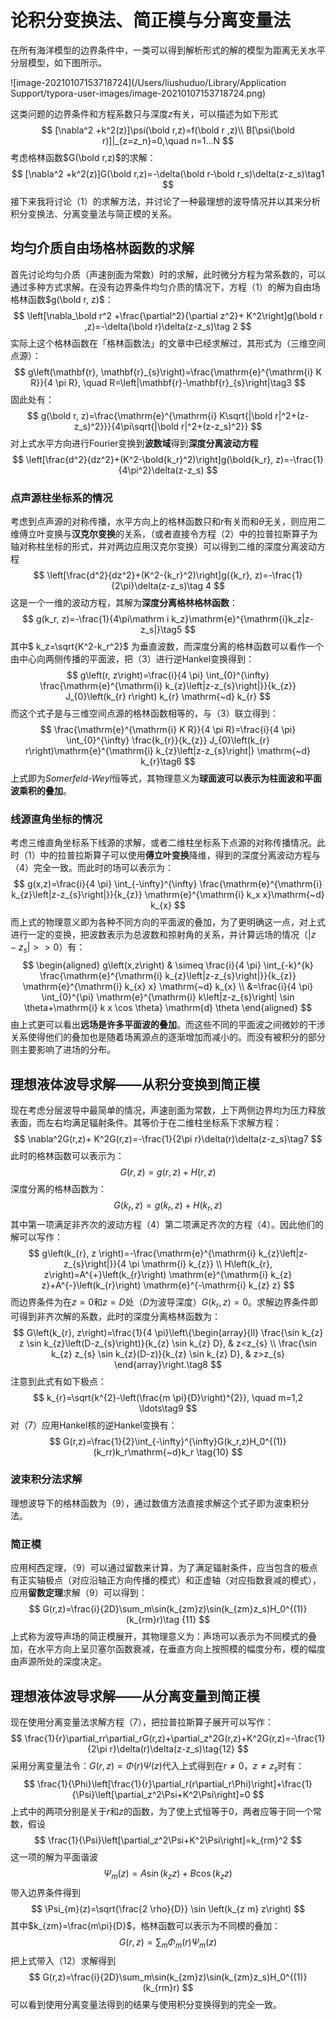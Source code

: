 # 论积分变换法、简正模与分离变量法

在所有海洋模型的边界条件中，一类可以得到解析形式的解的模型为距离无关水平分层模型，如下图所示。

![image-20210107153718724](/Users/liushuduo/Library/Application Support/typora-user-images/image-20210107153718724.png)

这类问题的边界条件和方程系数只与深度$z$有关，可以描述为如下形式
$$
[\nabla^2 +k^2(z)]\psi(\bold r,z)=f(\bold r ,z)\\
B[\psi(\bold r)]|_{z=z_n}=0,\quad n=1...N
$$
考虑格林函数$G(\bold r,z)$的求解：
$$
[\nabla^2 +k^2(z)]G(\bold r,z)=-\delta(\bold r-\bold r_s)\delta(z-z_s)\tag1
$$
接下来我将讨论（1）的求解方法，并讨论了一种最理想的波导情况并以其来分析积分变换法、分离变量法与简正模的关系。

## 均匀介质自由场格林函数的求解

首先讨论均匀介质（声速剖面为常数）时的求解，此时微分方程为常系数的，可以通过多种方式求解。在没有边界条件均匀介质的情况下，方程（1）的解为自由场格林函数$g(\bold r, z)$：
$$
\left[\nabla_\bold r^2 +\frac{\partial^2}{\partial z^2}+ K^2\right]g(\bold r ,z)=-\delta(\bold r)\delta(z-z_s)\tag 2
$$
实际上这个格林函数在「格林函数法」的文章中已经求解过，其形式为（三维空间点源）：
$$
g\left(\mathbf{r}, \mathbf{r}_{s}\right)=\frac{\mathrm{e}^{\mathrm{i} K R}}{4 \pi R}, \quad R=\left|\mathbf{r}-\mathbf{r}_{s}\right|\tag3
$$
固此处有：
$$
g(\bold r, z)=\frac{\mathrm{e}^{\mathrm{i} K\sqrt{|\bold r|^2+(z-z_s)^2}}}{4\pi\sqrt{|\bold r|^2+(z-z_s)^2}}
$$
对上式水平方向进行Fourier变换到**波数域**得到**深度分离波动方程**
$$
\left[\frac{d^2}{dz^2}+(K^2-\bold{k_r}^2)\right]g(\bold{k_r}, z)=-\frac{1}{4\pi^2}\delta(z-z_s)
$$
### 点声源柱坐标系的情况

考虑到点声源的对称传播，水平方向上的格林函数只和$r$有关而和$\theta$无关，则应用二维傅立叶变换与**汉克尔变换**的关系，（或者直接令方程（2）中的拉普拉斯算子为轴对称柱坐标的形式，并对两边应用汉克尔变换）可以得到二维的深度分离波动方程
$$
\left[\frac{d^2}{dz^2}+(K^2-{k_r}^2)\right]g({k_r}, z)=-\frac{1}{2\pi}\delta(z-z_s)\tag 4
$$
这是一个一维的波动方程，其解为**深度分离格林格林函数**：
$$
g(k_r, z)=-\frac{1}{4\pi\mathrm i k_z}\mathrm{e}^{\mathrm{i}k_z|z-z_s|}\tag5
$$
其中$ k_z=\sqrt{K^2-k_r^2}$ 为垂直波数，而深度分离的格林函数可以看作一个由中心向两侧传播的平面波，把（3）进行逆Hankel变换得到：
$$
g\left(r, z\right)=\frac{i}{4 \pi} \int_{0}^{\infty} \frac{\mathrm{e}^{\mathrm{i} k_{z}\left|z-z_{s}\right|}}{k_{z}} J_{0}\left(k_{r} r\right) k_{r} \mathrm{~d} k_{r}
$$
而这个式子是与三维空间点源的格林函数相等的，与（3）联立得到：
$$
\frac{\mathrm{e}^{\mathrm{i} K R}}{4 \pi R}=\frac{i}{4 \pi} \int_{0}^{\infty} \frac{k_{r}}{k_{z}} J_{0}\left(k_{r} r\right)\mathrm{e}^{\mathrm{i} k_{z}\left|z-z_{s}\right|}  \mathrm{~d} k_{r}\tag6
$$
上式即为*Somerfeld-Weyl*恒等式，其物理意义为**球面波可以表示为柱面波和平面波乘积的叠加**。

### 线源直角坐标的情况

考虑三维直角坐标系下线源的求解，或者二维柱坐标系下点源的对称传播情况。此时（1）中的拉普拉斯算子可以使用**傅立叶变换**降维，得到的深度分离波动方程与（4）完全一致。而此时的场可以表示为：
$$
g(x,z)=\frac{i}{4 \pi} \int_{-\infty}^{\infty} \frac{\mathrm{e}^{\mathrm{i} k_{z}\left|z-z_{s}\right|}}{k_{z}} \mathrm{e}^{\mathrm{i} k_x x}\mathrm{~d} k_{x}
$$
而上式的物理意义即为各种不同方向的平面波的叠加，为了更明确这一点，对上式进行一定的变换，把波数表示为总波数和掠射角的关系，并计算远场的情况（$|z-z_s|>>0$）有：
$$
\begin{aligned}
g\left(x,z\right) & \simeq \frac{i}{4 \pi} \int_{-k}^{k} \frac{\mathrm{e}^{\mathrm{i} k_{z}\left|z-z_{s}\right|}}{k_{z}} \mathrm{e}^{\mathrm{i} k_{x} x} \mathrm{~d} k_{x} \\
&=\frac{i}{4 \pi} \int_{0}^{\pi} \mathrm{e}^{\mathrm{i} k\left|z-z_{s}\right| \sin \theta+\mathrm{i} k x \cos \theta} \mathrm{d} \theta
\end{aligned}
$$
由上式更可以看出**远场是许多平面波的叠加**。而这些不同的平面波之间微妙的干涉关系使得他们的叠加也是随着场离源点的逐渐增加而减小的。而没有被积分的部分则主要影响了进场的分布。

## 理想液体波导求解——从积分变换到简正模

现在考虑分层波导中最简单的情况，声速剖面为常数，上下两侧边界均为压力释放表面，而左右均满足辐射条件。其等价于在二维柱坐标系下求解方程：
$$
\nabla^2G(r,z)+ K^2G(r,z)=-\frac{1}{2\pi r}\delta(r)\delta(z-z_s)\tag7
$$
此时的格林函数可以表示为：
$$
G(r,z)=g(r,z)+H(r,z)
$$
深度分离的格林函数为：
$$
G(k_r, z)=g(k_r,z)+H(k_r,z)
$$
其中第一项满足非齐次的波动方程（4）第二项满足齐次的方程（4）。因此他们的解可以写作：
$$
g\left(k_{r}, z \right)=-\frac{\mathrm{e}^{\mathrm{i} k_{z}\left|z-z_{s}\right|}}{4 \pi \mathrm{i} k_{z}} \\
H\left(k_{r}, z\right)=A^{+}\left(k_{r}\right) \mathrm{e}^{\mathrm{i} k_{z} z}+A^{-}\left(k_{r}\right) \mathrm{e}^{-\mathrm{i} k_{z} z}
$$
而边界条件为在$z=0$和$z=D$处（*D*为波导深度）$G(k_r,z)=0$。求解边界条件即可得到非齐次解的系数，此时的深度分离格林函数为：
$$
G\left(k_{r}, z\right)=\frac{1}{4 \pi}\left\{\begin{array}{ll}
\frac{\sin k_{z} z \sin k_{z}\left(D-z_{s}\right)}{k_{z} \sin k_{z} D}, & z<z_{s} \\
\frac{\sin k_{z} z_{s} \sin k_{z}(D-z)}{k_{z} \sin k_{z} D}, & z>z_{s}
\end{array}\right.\tag8
$$
注意到此式有如下极点：
$$
k_{r}=\sqrt{k^{2}-\left(\frac{m \pi}{D}\right)^{2}}, \quad m=1,2 \ldots\tag9
$$
对（7）应用Hankel核的逆Hankel变换有：
$$
G(r,z)=\frac{1}{2}\int_{-\infty}^{\infty}G(k_r,z)H_0^{(1)}(k_rr)k_r\mathrm{~d}k_r \tag{10}
$$

### 波束积分法求解

理想波导下的格林函数为（9），通过数值方法直接求解这个式子即为波束积分法。

### 简正模

应用柯西定理，（9）可以通过留数来计算，为了满足辐射条件，应当包含的极点有正实轴极点（对应沿轴正方向传播的模式）和正虚轴（对应指数衰减的模式），应用**留数定理**求解（9）可以得到：
$$
G(r,z)=\frac{i}{2D}\sum_m\sin(k_{zm}z)\sin(k_{zm}z_s)H_0^{(1)}(k_{rm}r)\tag {11}
$$
上式称为波导声场的简正模展开，其物理意义为：声场可以表示为不同模式的叠加，在水平方向上呈贝塞尔函数衰减，在垂直方向上按照模的幅度分布，模的幅度由声源所处的深度决定。

## 理想液体波导求解——从分离变量到简正模

现在使用分离变量法求解方程（7），把拉普拉斯算子展开可以写作：
$$
\frac{1}{r}\partial_rr\partial_rG(r,z)+\partial_z^2G(r,z)+K^2G(r,z)=-\frac{1}{2\pi r}\delta(r)\delta(z-z_s)\tag{12}
$$
采用分离变量法令：$G(r,z)=\Phi(r)\Psi(z)$代入上式得到在$r\neq0$，$z\neq z_s$时有：
$$
\frac{1}{\Phi}\left[\frac{1}{r}\partial_r(r\partial_r\Phi)\right]+\frac{1}{\Psi}\left[\partial_z^2\Psi+K^2\Psi\right]=0
$$
上式中的两项分别是关于$r$和$z$的函数，为了使上式恒等于0，两者应等于同一个常数，假设
$$
\frac{1}{\Psi}\left[\partial_z^2\Psi+K^2\Psi\right]=k_{rm}^2
$$
这一项的解为平面谐波
$$
\Psi_m(z)=A\sin(k_zz)+B\cos(k_zz)
$$
带入边界条件得到
$$
\Psi_{m}(z)=\sqrt{\frac{2 \rho}{D}} \sin \left(k_{z m} z\right)
$$
其中$k_{zm}=\frac{m\pi}{D}$，格林函数可以表示为不同模的叠加：
$$
G(r,z)=\sum_m \Phi_m(r)\Psi_m(z)
$$
把上式带入（12）求解得到
$$
G(r,z)=\frac{i}{2D}\sum_m\sin(k_{zm}z)\sin(k_{zm}z_s)H_0^{(1)}(k_{rm}r)
$$
可以看到使用分离变量法得到的结果与使用积分变换得到的完全一致。